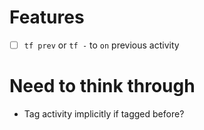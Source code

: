 # Features
- [ ] `tf prev` or `tf -` to `on` previous activity

# Need to think through
- Tag activity implicitly if tagged before?